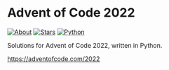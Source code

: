 Advent of Code 2022
===================

[![About](https://img.shields.io/badge/Advent%20of%20Code%20🎄-2022-brightgreen)](https://adventofcode.com/2022/)
[![Stars](https://img.shields.io/badge/stars%20⭐-48-yellow)](https://adventofcode.com/2022/stats)
[![Python](https://img.shields.io/badge/python-3670A0?logo=python&logoColor=ffdd54)](https://www.python.org)

Solutions for Advent of Code 2022, written in Python.

https://adventofcode.com/2022

